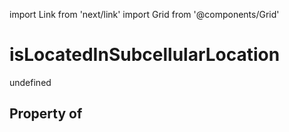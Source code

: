 import Link from 'next/link'
import Grid from '@components/Grid'

# isLocatedInSubcellularLocation

undefined

## Property of



